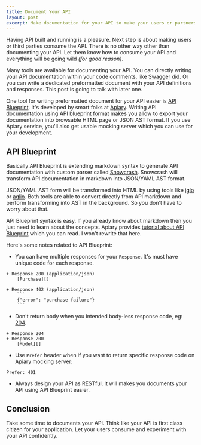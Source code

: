 ```yaml
---
title: Document Your API
layout: post
excerpt: Make documentation for your API to make your users or partners life easier.
---
```


Having API built and running is a pleasure. Next step is about making users or third parties consume the API. There is no other way other than documenting your API. Let them know how to consume your API and everything will be going wild _(for good reason)_.

Many tools are available for documenting your API. You can directly writing your API documentation within your code comments, like [Swagger](http://swagger.wordnik.com/) did. Or you can write a dedicated preformatted document with your API definitions and responses. This post is going to talk with later one.

One tool for writing preformatted document for your API easier is [API Blueprint](http://apiblueprint.org/). It's developed by smart folks at [Apiary](http://apiary.io/). Writing API documentation using API blueprint format makes you allow to export your documentation into browsable HTML page or JSON AST format. If you use Apiary service, you'll also get usable mocking server which you can use for your development.

## API Blueprint

Basically API Blueprint is extending markdown syntax to generate API documentation with custom parser called [Snowcrash](https://github.com/apiaryio/snowcrash). Snowcrash will transform API documentation in markdown into JSON/YAML AST format.

JSON/YAML AST form will be transformed into HTML by using tools like [iglo](https://github.com/subosito/iglo) or [aglio](https://github.com/danielgtaylor/aglio). Both tools are able to convert directly from API markdown and perform transforming into AST in the background. So you don't have to worry about that.

API Blueprint syntax is easy. If you already know about markdown then you just need to learn about the concepts. Apiary provides [tutorial about API Blueprint](http://apiary.io/blueprint) which you can read. I won't rewrite that here.

Here's some notes related to API Blueprint:

- You can have multiple responses for your `Response`. It's must have unique code for each response.

```
+ Response 200 (application/json)
    [Purchase][]

+ Response 402 (application/json)
    ```
    {"error": "purchase failure"}
    ```
```

- Don't return body when you intended body-less response code, eg: [204](http://httpstatus.es/204).

```
+ Response 204
+ Response 200
    [Model][]
```

- Use `Prefer` header when if you want to return specific response code on Apiary mocking server:

```
Prefer: 401
```

- Always design your API as RESTful. It will makes you documents your API using API Blueprint easier.

## Conclusion

Take some time to documents your API. Think like your API is first class citizen for your application. Let your users consume and experiment with your API confidently.





